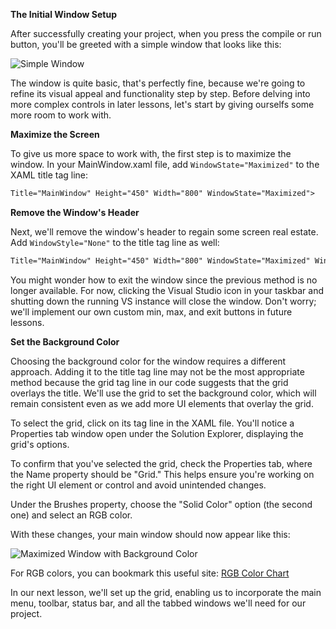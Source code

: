 **The Initial Window Setup**

After successfully creating your project, when you press the compile or run button, you'll be greeted with a simple window that looks like this:

![Simple Window](https://github.com/ravenleeblack/Illeshian-Ide/assets/76606152/d52c1456-4a2e-4c0d-af76-3c4066110823)

The window is quite basic, that's perfectly fine, because we're going to refine its visual appeal and functionality step by step. Before delving into more complex controls in later lessons, let's start by giving ourselfs some more room to work with.

**Maximize the Screen**

To give us more space to work with, the first step is to maximize the window. In your MainWindow.xaml file, add `WindowState="Maximized"` to the XAML title tag line:

```xml
Title="MainWindow" Height="450" Width="800" WindowState="Maximized">
```

**Remove the Window's Header**

Next, we'll remove the window's header to regain some screen real estate. Add `WindowStyle="None"` to the title tag line as well:

```xml
Title="MainWindow" Height="450" Width="800" WindowState="Maximized" WindowStyle="None">
```

You might wonder how to exit the window since the previous method is no longer available. For now, clicking the Visual Studio icon in your taskbar and shutting down the running VS instance will close the window. Don't worry; we'll implement our own custom min, max, and exit buttons in future lessons.

**Set the Background Color**

Choosing the background color for the window requires a different approach. Adding it to the title tag line may not be the most appropriate method because the grid tag line in our code suggests that the grid overlays the title. We'll use the grid to set the background color, which will remain consistent even as we add more UI elements that overlay the grid.

To select the grid, click on its tag line in the XAML file. You'll notice a Properties tab window open under the Solution Explorer, displaying the grid's options.

To confirm that you've selected the grid, check the Properties tab, where the Name property should be "Grid." This helps ensure you're working on the right UI element or control and avoid unintended changes.

Under the Brushes property, choose the "Solid Color" option (the second one) and select an RGB color.

With these changes, your main window should now appear like this:

![Maximized Window with Background Color](https://github.com/ravenleeblack/Illeshian-Ide/assets/76606152/70a62453-6fdc-4f64-af2a-8912a36ac6f3)

For RGB colors, you can bookmark this useful site: [RGB Color Chart](https://www.rapidtables.com/web/color/RGB_Color.html)

In our next lesson, we'll set up the grid, enabling us to incorporate the main menu, toolbar, status bar, and all the tabbed windows we'll need for our project.
